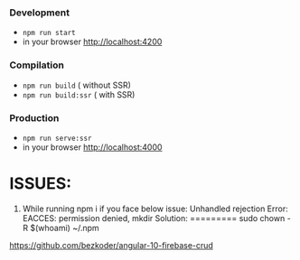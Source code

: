 ### Development
* `npm run start`
* in your browser [http://localhost:4200](http://localhost:4200) 

### Compilation
* `npm run build`       ( without SSR)
* `npm run build:ssr`   ( with SSR)

### Production
* `npm run serve:ssr`
* in your browser [http://localhost:4000](http://localhost:4000) 

ISSUES:
======
1. While running npm i if you face below issue: Unhandled rejection Error: EACCES: permission denied, mkdir
Solution:
=========
sudo chown -R $(whoami) ~/.npm


https://github.com/bezkoder/angular-10-firebase-crud